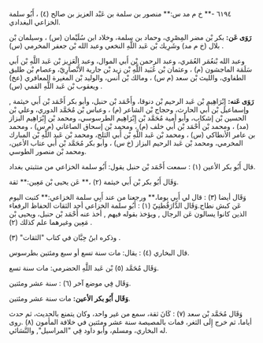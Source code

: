 ٦١٩٤ -** خ م مد س:** منصور بن سلمة بن عَبْد العزيز بن صالح (٤) ، أَبُو سلمة الخزاعي البغدادي.

**رَوَى عَن:** بكر بْن مضر المِصْرِي، وحماد بن سلمة، وخلاد ابن سُلَيْمان (س) ، وسيلمان بْن بلال (خ م مد) وشَرِيك بْن عَبد اللَّهِ النخعي وعبد الله بْن جعفر المخرمي (س) .

وعبد الله بْنعُمَر العُمَري، وعبد الرحمن بْن أَبي الموال، وعبد الْعَزِيز بْن عَبد اللَّهِ بْن أَبي سَلَمَة الماجشون (م) ، وعثمان بْن عُبَيد اللَّهِ بْن زيد بْن جارية الأَنْصارِيّ، وعصام بْن طليق الطفاوي، والليث بْن سعد (م س) ، ومالك بْن أنس، والوليد بْن المغيرة المعافري (عخ) ويعقوب بْن عَبد اللَّهِ القمي (س) .

**رَوَى عَنه:** إِبْرَاهِيم بْن عَبد الرحيم بْن دنوقا، وأَحْمَد بْن حنبل، وأبو بكر أَحْمَد بْن أَبي خيثمة , وإسماعيل بْن أَبي الحارث، وحجاج بْن الشاعر (م) ، وعباس بْن مُحَمَّد الدوري، وعلي بْن الحسين بْن إشكاب، وأبو أمية مُحَمَّد بْن إِبْرَاهِيم الطرسوسي، ومحمد بْن إِبْرَاهِيم البزاز (مد) ، ومحمد بْن أَحْمَد بْن أَبي خلف (م) ، ومحمد بْن إسحاق الصاغاني (م س) ، ومحمد بن عامر الأنطاكي (س) ، ومحمد بْن عَبد اللَّهِ بْن أَبي الثلج، ومحمد بْن عَبد اللَّهِ بْن المبارك المخرمي، ومحمد بْن عَبد الرحيم البزاز (خ س) ، وأبو بكر مُحَمَّد بْن أَبي عتاب الأعين، ومحمد بْن منصور الطوسي.

قال أَبُو بكر الأعين (١) : سمعت أَحْمَد بْن حنبل يقول: أَبُو سلمة الخزاعي من متثبتي بغداد.

وَقَال أَبُو بكر بْن أَبي خيثمة (٢) ،** عَن يحيى بْن مَعِين:** ثقة.

وَقَال أيضا (٣) : قال لي أَبِي يوما،** ورجعنا من عند أَبِي سلمة الخزاعي:** كتبت اليوم عَن كبش نطاح.وَقَال الدَّارَقُطنِيّ (١) : أَبُو سلمة الخزاعي أحد الثقات الحفاظ الرفعاء الذين كانوا يسالون عَن الرجال , ويؤخذ بقوله فيهم , أخذ عنه أَحْمَد بْن حنبل، ويحيى بْن مَعِين وغيرهما علم كذلك (٢) .

وذكره ابنُ حِبَّان في كتاب "الثقات" (٣) .

قال البخاري (٤) : يقال: مات سنة تسع أو سبع ومئتين بطرسوس.

وَقَال مُحَمَّد (٥) بْن عَبد اللَّهِ الحضرمي: مات سنة تسع.

وَقَال فِي موضع آخر (٦) : سنة عشر ومئتين.

**وَقَال أَبُو بكر الأعين:** مات سنة عشر ومئتين.

وَقَال مُحَمَّد بْن سعد (٧) : كَانَ ثقة، سمع من غير واحد، وكان يتمنع بالحديث، ثم حدث أياما، ثم خرج إِلَى الثغر، فمات بالمصيصة سنة عشر ومئتين في خلافة المأمون (٨) .روى له البخاري، ومسلم، وأبو داود فِي "المراسيل", والنَّسَائي.